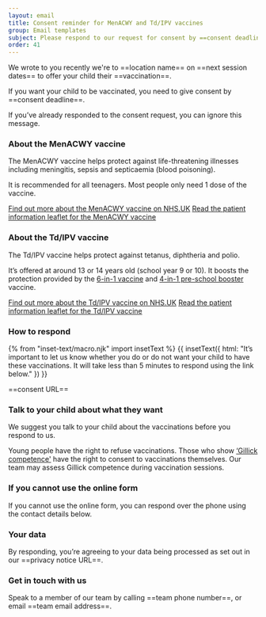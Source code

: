 ```yaml
---
layout: email
title: Consent reminder for MenACWY and Td/IPV vaccines
group: Email templates
subject: Please respond to our request for consent by ==consent deadline==
order: 41
---
```


We wrote to you recently we're to ==location name== on ==next session dates== to offer your child their ==vaccination==.

If you want your child to be vaccinated, you need to give consent by ==consent deadline==.

If you’ve already responded to the consent request, you can ignore this message.

### About the MenACWY vaccine

The MenACWY vaccine helps protect against life-threatening illnesses including meningitis, sepsis and septicaemia (blood poisoning).

It is recommended for all teenagers. Most people only need 1 dose of the vaccine.

[Find out more about the MenACWY vaccine on NHS.UK](https://www.nhs.uk/vaccinations/menacwy-vaccine/)
[Read the patient information leaflet for the MenACWY vaccine](https://www.medicines.org.uk/emc/files/pil.12818.pdf)

### About the Td/IPV vaccine

The Td/IPV vaccine helps protect against tetanus, diphtheria and polio.

It’s offered at around 13 or 14 years old (school year 9 or 10). It boosts the protection provided by the [6-in-1 vaccine](https://www.nhs.uk/vaccinations/6-in-1-vaccine/) and [4-in-1 pre-school booster](https://www.nhs.uk/vaccinations/4-in-1-preschool-booster-vaccine/) vaccine.

[Find out more about the Td/IPV vaccine on NHS.UK](https://www.nhs.uk/vaccinations/td-ipv-vaccine-3-in-1-teenage-booster/)
[Read the patient information leaflet for the Td/IPV vaccine](https://www.medicines.org.uk/emc/files/pil.5581.pdf)

### How to respond

{% from "inset-text/macro.njk" import insetText %}
{{ insetText({
  html: "It’s important to let us know whether you do or do not want your child to have these vaccinations. It will take less than 5 minutes to respond using the link below."
}) }}

==consent URL==

### Talk to your child about what they want

We suggest you talk to your child about the vaccinations before you respond to us.

Young people have the right to refuse vaccinations. Those who show [‘Gillick competence'](https://www.nhs.uk/conditions/consent-to-treatment/children/) have the right to consent to vaccinations themselves. Our team may assess Gillick competence during vaccination sessions.

### If you cannot use the online form

If you cannot use the online form, you can respond over the phone using the contact details below.

### Your data
By responding, you’re agreeing to your data being processed as set out in our ==privacy notice URL==.

### Get in touch with us

Speak to a member of our team by calling ==team phone number==, or email ==team email address==.

